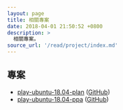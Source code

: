 ```yaml
---
layout: page
title: 相關專案
date: 2018-04-01 21:50:52 +0800
description: >
  相關專案。
source_url: '/read/project/index.md'
---
```



## 專案

* [play-ubuntu-18.04-plan](play-ubuntu-18.04-plan) ([GitHub](https://github.com/samwhelp/play-ubuntu-18.04-plan))
* [play-ubuntu-18.04-ppa](play-ubuntu-18.04-ppa) ([GitHub](https://github.com/samwhelp/play-ubuntu-18.04-ppa))
